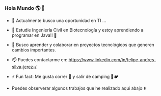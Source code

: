 ### Hola Mundo 🌎 👋


- 🔭 Actualmente busco una oportunidad en TI ...

- 🌱 Estudie Ingeniería Civil en Biotecnología y estoy aprendiendo a programar en Java!! 🦾 

- 👯 Busco aprender y colaborar en proyectos tecnológicos que generen cambios importantes.

- 📫 Puedes contactarme en:  https://www.linkedin.com/in/felipe-andres-silva-jerez-/

- ⚡ Fun fact: Me gusta correr 🏃 y salir de camping 🔦🏕️ 

- Puedes observerar algunos trabajos que he realizado aquí abajo ⬇️





